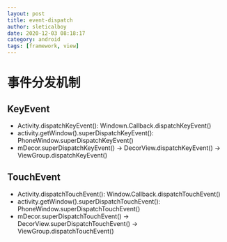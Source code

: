 ```yaml
---
layout: post
title: event-dispatch
author: sleticalboy
date: 2020-12-03 08:18:17
category: android
tags: [framework, view]
---
```


# 事件分发机制

## KeyEvent
- Activity.dispatchKeyEvent():  Windown.Callback.dispatchKeyEvent()
- activity.getWindow().superDispatchKeyEvent(): PhoneWindow.superDispatchKeyEvent()
- mDecor.superDispatchKeyEvent() -> DecorView.dispatchKeyEvent() -> ViewGroup.dispatchKeyEvent()

## TouchEvent
- Activity.dispatchTouchEvent(): Window.Callback.dispatchTouchEvent()
- activity.getWindow().superDispatchTouchEvent(): PhoneWindow.superDispatchTouchEvent()
- mDecor.superDispatchTouchEvent() -> DecorView.superDispatchTouchEvent() -> ViewGroup.dispatchTouchEvent()
